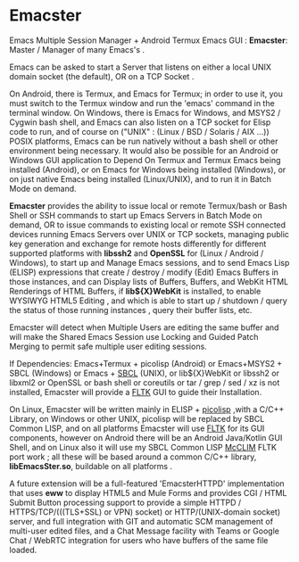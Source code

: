 # Emacster
Emacs Multiple Session Manager + Android Termux Emacs  GUI :
 **Emacster**: Master / Manager of many Emacs&apos;s .

Emacs can be asked to start a Server that listens on either a local UNIX
domain socket (the default), OR on a TCP Socket .

On Android, there is Termux, and Emacs for Termux; in order to use it,
you must switch to the Termux window and run the 'emacs' command
in the terminal window.
On Windows, there is Emacs for Windows, and MSYS2 / Cygwin bash shell,
and Emacs can also listen on a TCP socket for Elisp code to run, and of course
on ("UNIX" : (Linux / BSD / Solaris / AIX ...)) POSIX platforms, 
Emacs can be run natively without a bash shell or other environment being necessary.
It would also be possible for an Android or Windows GUI application to Depend On
Termux and Termux Emacs being installed (Android), or on Emacs for Windows being
installed (Windows), or on just native Emacs being installed (Linux/UNIX), and to run
it in Batch Mode on demand.

**Emacster** provides the ability to issue  local or remote Termux/bash or Bash Shell
or SSH commands to start up Emacs Servers in Batch Mode on demand, OR to issue 
commands to existing local or remote SSH connected devices running Emacs Servers
over UNIX or TCP  sockets, managing public key  generation and exchange for remote hosts differently
for different supported platforms with **libssh2** and **OpenSSL** for (Linux / Android / Windows),
to start up and Manage Emacs sessions, and to send Emacs Lisp (ELISP) expressions that 
create / destroy / modify (Edit)  Emacs Buffers in those instances, and can Display
lists of Buffers, Buffers, and WebKit HTML Renderings of HTML Buffers, if **lib${X}WebKit**
is installed, to enable WYSIWYG HTML5 Editing , and which is able to start up / shutdown / query
the status of those running instances , query their buffer lists, etc.

Emacster will detect when  Multiple Users are editing the same buffer and will make the Shared Emacs
Session use Locking and Guided Patch Merging to permit safe multiple user editing sessions.

If Dependencies: Emacs+Termux + picolisp (Android) or Emacs+MSYS2 + SBCL (Windows) or 
Emacs + [SBCL](https://sbcl.org) (UNIX), or lib${X}WebKit 
or libssh2 or libxml2 or OpenSSL or bash shell or coreutils or tar / grep / sed / xz is not installed, 
Emacster will provide a [FLTK](https://fltk.org) GUI to guide their Installation.

On Linux, Emacster will be written mainly in ELISP + [picolisp](https://picolisp.com) ,with a C/C++ Library,
on Windows or other UNIX, picolisp will be replaced by SBCL Common LISP,  and 
on all platforms Emacster will use [FLTK](https://fltk.org/)  for its GUI components, however on Android
there will be an Android Java/Kotlin GUI Shell, and on Linux also it will use my SBCL Common LISP 
 [McCLIM](https://github.com/McCLIM/McCLIM) FLTK port work ; all these will be based around a 
common C/C++ library, **libEmacsSter.so**, buildable on all platforms .

A future extension will be a full-featured 'EmacsterHTTPD' implementation that uses **eww** to display
HTML5 and Mule Forms and provides CGI / HTML Submit Button processing support to provide a simple
HTTPD / HTTPS/TCP/(((TLS+SSL) or VPN) socket) or HTTP/(UNIX-domain socket) server, and full
integration with GIT and automatic SCM management of multi-user edited files, and a Chat Message facility
with Teams or Google Chat / WebRTC integration for users who have buffers of the same file loaded.
